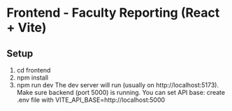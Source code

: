 
# Frontend - Faculty Reporting (React + Vite)
## Setup
1. cd frontend
2. npm install
3. npm run dev
The dev server will run (usually on http://localhost:5173). Make sure backend (port 5000) is running.
You can set API base: create .env file with VITE_API_BASE=http://localhost:5000
